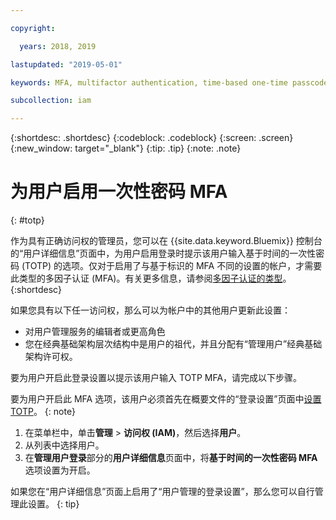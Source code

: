 ```yaml
---

copyright:

  years: 2018, 2019

lastupdated: "2019-05-01"

keywords: MFA, multifactor authentication, time-based one-time passcode, TOTP

subcollection: iam

---
```


{:shortdesc: .shortdesc}
{:codeblock: .codeblock}
{:screen: .screen}
{:new_window: target="_blank"}
{:tip: .tip}
{:note: .note}

# 为用户启用一次性密码 MFA
{: #totp}

作为具有正确访问权的管理员，您可以在 {{site.data.keyword.Bluemix}} 控制台的“用户详细信息”页面中，为用户启用登录时提示该用户输入基于时间的一次性密码 (TOTP) 的选项。仅对于启用了与基于标识的 MFA 不同的设置的帐户，才需要此类型的多因子认证 (MFA)。有关更多信息，请参阅[多因子认证的类型](/docs/iam?topic=iam-types#types)。
{:shortdesc}

如果您具有以下任一访问权，那么可以为帐户中的其他用户更新此设置：

* 对用户管理服务的编辑者或更高角色
* 您在经典基础架构层次结构中是用户的祖代，并且分配有“管理用户”经典基础架构许可权。

要为用户开启此登录设置以提示该用户输入 TOTP MFA，请完成以下步骤。

要为用户开启此 MFA 选项，该用户必须首先在概要文件的“登录设置”页面中[设置 TOTP](/docs/account?topic=account-login-settings#MFA)。
{: note}

1. 在菜单栏中，单击**管理** &gt; **访问权 (IAM)**，然后选择**用户**。
2. 从列表中选择用户。
3. 在**管理用户登录**部分的**用户详细信息**页面中，将**基于时间的一次性密码 MFA** 选项设置为开启。

如果您在“用户详细信息”页面上启用了“用户管理的登录设置”，那么您可以自行管理此设置。
{: tip}
